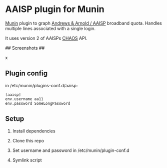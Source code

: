 # AAISP plugin for Munin #

[Munin](http://munin-monitoring.org/) plugin to graph [Andrews & Arnold / AAISP](http://aa.net.uk) broadband quota. Handles multiple lines associated with a single login.

It uses version 2 of AAISPs [CHAOS](https://support.aa.net.uk/CHAOS) API.

## Screenshots ##

x

## Plugin config ##

in /etc/munin/plugins-conf.d/aaisp:

```
[aaisp]
env.username aa11
env.password SomeLongPassword
```

## Setup ##

1. Install dependencies

2. Clone this repo

3. Set username and password in /etc/munin/plugin-conf.d

4. Symlink script
